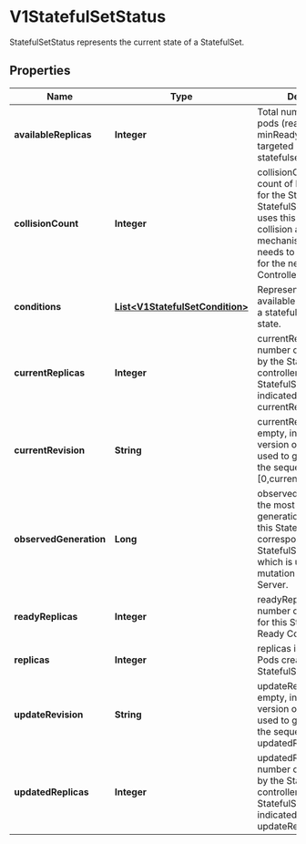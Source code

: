 

# V1StatefulSetStatus

StatefulSetStatus represents the current state of a StatefulSet.

## Properties

| Name | Type | Description | Notes |
|------------ | ------------- | ------------- | -------------|
|**availableReplicas** | **Integer** | Total number of available pods (ready for at least minReadySeconds) targeted by this statefulset. |  [optional] |
|**collisionCount** | **Integer** | collisionCount is the count of hash collisions for the StatefulSet. The StatefulSet controller uses this field as a collision avoidance mechanism when it needs to create the name for the newest ControllerRevision. |  [optional] |
|**conditions** | [**List&lt;V1StatefulSetCondition&gt;**](V1StatefulSetCondition.md) | Represents the latest available observations of a statefulset&#39;s current state. |  [optional] |
|**currentReplicas** | **Integer** | currentReplicas is the number of Pods created by the StatefulSet controller from the StatefulSet version indicated by currentRevision. |  [optional] |
|**currentRevision** | **String** | currentRevision, if not empty, indicates the version of the StatefulSet used to generate Pods in the sequence [0,currentReplicas). |  [optional] |
|**observedGeneration** | **Long** | observedGeneration is the most recent generation observed for this StatefulSet. It corresponds to the StatefulSet&#39;s generation, which is updated on mutation by the API Server. |  [optional] |
|**readyReplicas** | **Integer** | readyReplicas is the number of pods created for this StatefulSet with a Ready Condition. |  [optional] |
|**replicas** | **Integer** | replicas is the number of Pods created by the StatefulSet controller. |  |
|**updateRevision** | **String** | updateRevision, if not empty, indicates the version of the StatefulSet used to generate Pods in the sequence [replicas-updatedReplicas,replicas) |  [optional] |
|**updatedReplicas** | **Integer** | updatedReplicas is the number of Pods created by the StatefulSet controller from the StatefulSet version indicated by updateRevision. |  [optional] |



